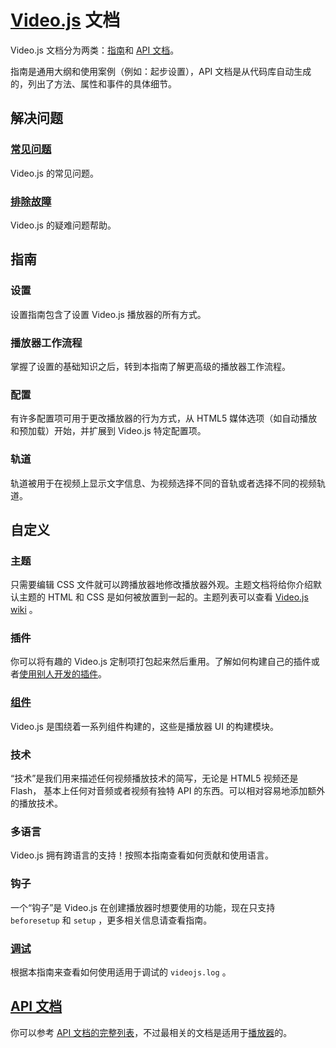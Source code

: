 # [Video.js](https://videojs.com/) 文档

Video.js 文档分为两类：[指南](https://github.com/tuzcwish/Video.js-doc/tree/master/docs)和 [API 文档](https://docs.videojs.com/)。

指南是通用大纲和使用案例（例如：起步设置），API 文档是从代码库自动生成的，列出了方法、属性和事件的具体细节。

## 解决问题

### [常见问题](https://github.com/tuzcwish/Video.js-doc/blob/master/docs/FAQ.md)

Video.js 的常见问题。

### [排除故障](https://github.com/tuzcwish/Video.js-doc/blob/master/docs/Troubleshooting.md)

Video.js 的疑难问题帮助。

## 指南

### 设置

设置指南包含了设置 Video.js 播放器的所有方式。

### 播放器工作流程

掌握了设置的基础知识之后，转到本指南了解更高级的播放器工作流程。

### 配置

有许多配置项可用于更改播放器的行为方式，从 HTML5 媒体选项（如自动播放和预加载）开始，并扩展到 Video.js 特定配置项。

### 轨道

轨道被用于在视频上显示文字信息、为视频选择不同的音轨或者选择不同的视频轨道。

## 自定义

### 主题

只需要编辑 CSS 文件就可以跨播放器地修改播放器外观。主题文档将给你介绍默认主题的 HTML 和 CSS 是如何被放置到一起的。主题列表可以查看 [Video.js wiki](https://github.com/videojs/video.js/wiki/Skins) 。

### 插件

你可以将有趣的 Video.js 定制项打包起来然后重用。了解如何构建自己的插件或者[使用别人开发的插件](https://videojs.com/plugins)。

### [组件](https://github.com/tuzcwish/Video.js-doc/blob/master/docs/Components.md)

Video.js 是围绕着一系列组件构建的，这些是播放器 UI 的构建模块。

### 技术

“技术”是我们用来描述任何视频播放技术的简写，无论是 HTML5 视频还是 Flash， 基本上任何对音频或者视频有独特 API 的东西。可以相对容易地添加额外的播放技术。

### 多语言

Video.js 拥有跨语言的支持！按照本指南查看如何贡献和使用语言。

### 钩子

一个“钩子”是 Video.js 在创建播放器时想要使用的功能，现在只支持 `beforesetup` 和 `setup` ，更多相关信息请查看指南。

### [调试](https://github.com/tuzcwish/Video.js-doc/blob/master/docs/Debugging.md)

根据本指南来查看如何使用适用于调试的 `videojs.log` 。

## [API 文档](https://docs.videojs.com/)

你可以参考 [API 文档的完整列表](https://docs.videojs.com/)，不过最相关的文档是适用于[播放器](https://docs.videojs.com/Player.html)的。

